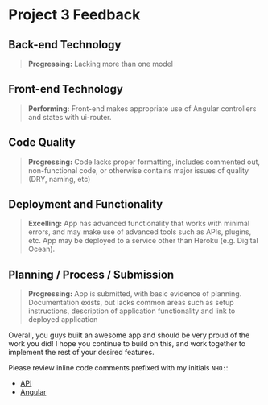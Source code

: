 # Project 3 Feedback

## Back-end Technology

>**Progressing:** Lacking more than one model

## Front-end Technology

>**Performing:** Front-end makes appropriate use of Angular controllers and states with ui-router.

## Code Quality

>**Progressing:** Code lacks proper formatting, includes commented out, non-functional code, or otherwise contains major issues of quality (DRY, naming, etc)

## Deployment and Functionality

>**Excelling:** App has advanced functionality that works with minimal errors, and may make use of advanced tools such as APIs, plugins, etc. App may be deployed to a service other than Heroku (e.g. Digital Ocean).


## Planning / Process / Submission

>**Progressing:** App is submitted, with basic evidence of planning. Documentation exists, but lacks common areas such as setup instructions, description of application functionality and link to deployed application

Overall, you guys built an awesome app and should be very proud of the work you did!
I hope you continue to build on this, and work together to implement the rest of your desired features.

Please review inline code comments prefixed with my initials `NHO:`:
 - [API](https://github.com/AWhitleyGA/RentMapAPI/compare/master...nolds9:feedback)
 - [Angular](https://github.com/KhoiLe89/RentMapApp/compare/master...nolds9:feedback)
